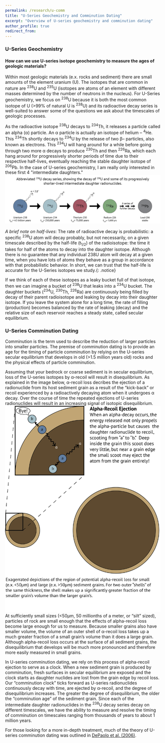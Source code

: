 ```yaml
---
permalink: /research/u-comm
title: "U-Series Geochemistry and Comminution Dating"
excerpt: "Overview of U-series geochemistry and comminution dating"
author_profile: true
redirect_from: 
---
```


### U-Series Geochemistry
#### How can we use U-series isotope geochemistry to measure the ages of geologic materials?
Within most geologic materials (e.x. rocks and sediment) there are small amounts of the element uranium (U). The isotopes that are common in nature are <sup>238</sup>U and <sup>235</sup>U (isotopes are atoms of an element with different masses determined by the number of neutrons in the nucleus). For U-Series geochemistry, we focus on <sup>238</sup>U because it is both the most common isotope of U (>99% of natural U is <sup>238</sup>U) and its radioactive decay series is well-suited to answer some of the questions we ask about the timescales of geologic processes.

As the radioactive isotope <sup>238</sup>U decays to <sup>234</sup>Th, it releases a particle called an alpha (α) particle. An α particle is actually an isotope of helium – <sup>4</sup>He. This <sup>234</sup>Th shortly decays to <sup>234</sup>U by the release of two β– particles, also known as electrons. This <sup>234</sup>U will hang around for a while before going through two more α decays to produce <sup>230</sup>Th and then <sup>226</sup>Ra, which each hang around for progressively shorter periods of time due to their respective half-lives, eventually reaching the stable daughter isotope of <sup>206</sup>Pb. In the case of U-series geochemistry, I am really only interested in these first 4 "intermediate daughters."
<img src='/images/ice/U-Series-01.png'>

<i>A brief note on half-lives</i>: The rate of radioactive decay is probabilistic: a specific <sup>238</sup>U atom will decay probably, but not necessarily, on a given timescale described by the half-life (t<sub>1/2</sub>) of the radioisotope: the time it takes for half of the atoms to decay into the daughter isotope. Although there is no guarantee that any individual 238U atom will decay at a given time, when you have lots of atoms they behave as a group in accordance with that probabilistic behavior. In short, we can trust that the half-life is accurate for the U-Series isotopes we study.{: .notice}

If we think of each of these isotopes as a leaky bucket full of that isotope, then we can imagine a bucket of <sup>238</sup>U that leaks into a <sup>234</sup>U bucket. The daughter buckets (<sup>234</sup>U, <sup>230</sup>Th, <sup>226</sup>Ra) are continuously being filled by decay of their parent radioisotope and leaking by decay into their daughter isotope. If you leave the system alone for a long time, the rate of filling (production) becomes balanced by the rate of leaking (decay) and the relative size of each reservoir reaches a steady state, called secular equilibrium. 

### U-Series Comminution Dating
Comminution is the term used to describe the reduction of larger particles into smaller particles. The premise of comminution dating is to provide an age for the timing of particle comminution by relying on the U-series secular equilibrium that develops in old (>1.5 million years old) rocks and the physical effects of particle comminution.

Assuming that your bedrock or coarse sediment is in secular equilibrium, loss of the U-series isotopes by α-recoil will result in disequilibrium. As explained in the image below, α-recoil loss decribes the ejection of a radionuclide from its host sediment grain as a result of the “kick-back” or recoil experienced by a radioactively decaying atom when it undergoes α decay. Over the course of time the repeated ejections of U-series radionuclides will result in an increasing signal of isotopic disequilibrium.
<img src='/images/ice/Ejection.png'>
At sufficiently small sizes (<50μm, 50 millionths of a meter, or “silt” sized), particles of rock are small enough that the effects of alpha-recoil loss become large enough for us to measure. Because smaller grains also have smaller volume, the volume of an outer shell of α-recoil loss takes up a much greater fraction of a small grain’s volume than it does a large grain. Although alpha-recoil loss occurs at the surface of all sediment grains, the disequilibrium that develops will be much more pronounced and therefore more easily measured in small grains.

In U-series comminution dating, we rely on this process of alpha-recoil ejection to serve as a clock. When a new sediment grain is produced by comminution, fresh surfaces in secular equilibrium are exposed and the clock starts as daughter nuclides are lost from the grain edge by recoil loss. Our “comminution clock” ticks forward as U-series radionuclides continuously decay with time, are ejected by α-recoil, and the degree of disequilibrium increases. The greater the degree of disequilibrium, the older the “comminution age” of the sediment grain. Since each of the intermediate daughter radionuclides in the <sup>238</sup>U decay series decay on different timescales, we have the ability to measure and resolve the timing of comminution on timescales ranging from thousands of years to about 1 million years.

For those looking for a more in-depth treatment, much of the theory of U-series comminution dating was outlined in [DePaolo et al. (2006)](https://doi.org/10.1016/j.epsl.2006.06.004).
